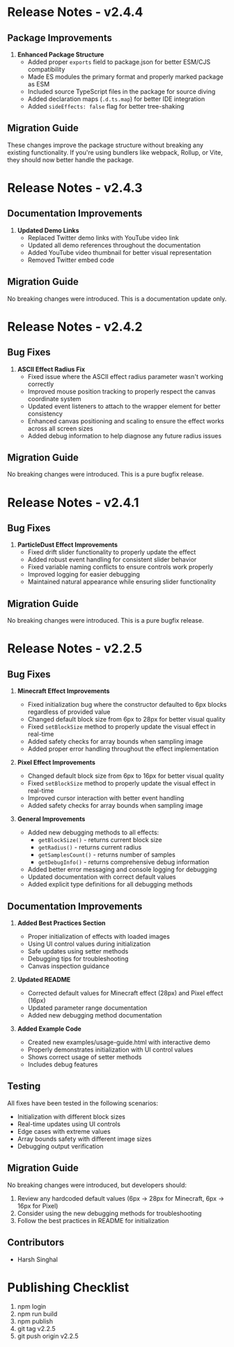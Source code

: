 # Release Notes - v2.4.4

## Package Improvements

1. **Enhanced Package Structure**
   - Added proper `exports` field to package.json for better ESM/CJS compatibility
   - Made ES modules the primary format and properly marked package as ESM
   - Included source TypeScript files in the package for source diving
   - Added declaration maps (`.d.ts.map`) for better IDE integration
   - Added `sideEffects: false` flag for better tree-shaking

## Migration Guide

These changes improve the package structure without breaking any existing functionality. If you're using bundlers like webpack, Rollup, or Vite, they should now better handle the package.

# Release Notes - v2.4.3

## Documentation Improvements

1. **Updated Demo Links**
   - Replaced Twitter demo links with YouTube video link
   - Updated all demo references throughout the documentation
   - Added YouTube video thumbnail for better visual representation
   - Removed Twitter embed code

## Migration Guide

No breaking changes were introduced. This is a documentation update only.

# Release Notes - v2.4.2

## Bug Fixes

1. **ASCII Effect Radius Fix**
   - Fixed issue where the ASCII effect radius parameter wasn't working correctly
   - Improved mouse position tracking to properly respect the canvas coordinate system
   - Updated event listeners to attach to the wrapper element for better consistency
   - Enhanced canvas positioning and scaling to ensure the effect works across all screen sizes
   - Added debug information to help diagnose any future radius issues

## Migration Guide

No breaking changes were introduced. This is a pure bugfix release.

# Release Notes - v2.4.1

## Bug Fixes

1. **ParticleDust Effect Improvements**
   - Fixed drift slider functionality to properly update the effect
   - Added robust event handling for consistent slider behavior
   - Fixed variable naming conflicts to ensure controls work properly
   - Improved logging for easier debugging
   - Maintained natural appearance while ensuring slider functionality

## Migration Guide

No breaking changes were introduced. This is a pure bugfix release.

# Release Notes - v2.2.5

## Bug Fixes

1. **Minecraft Effect Improvements**
   - Fixed initialization bug where the constructor defaulted to 6px blocks regardless of provided value
   - Changed default block size from 6px to 28px for better visual quality
   - Fixed `setBlockSize` method to properly update the visual effect in real-time
   - Added safety checks for array bounds when sampling image
   - Added proper error handling throughout the effect implementation

2. **Pixel Effect Improvements**
   - Changed default block size from 6px to 16px for better visual quality
   - Fixed `setBlockSize` method to properly update the visual effect in real-time
   - Improved cursor interaction with better event handling
   - Added safety checks for array bounds when sampling image

3. **General Improvements**
   - Added new debugging methods to all effects:
     - `getBlockSize()` - returns current block size
     - `getRadius()` - returns current radius
     - `getSamplesCount()` - returns number of samples 
     - `getDebugInfo()` - returns comprehensive debug information
   - Added better error messaging and console logging for debugging
   - Updated documentation with correct default values
   - Added explicit type definitions for all debugging methods

## Documentation Improvements

1. **Added Best Practices Section**
   - Proper initialization of effects with loaded images
   - Using UI control values during initialization
   - Safe updates using setter methods
   - Debugging tips for troubleshooting
   - Canvas inspection guidance

2. **Updated README**
   - Corrected default values for Minecraft effect (28px) and Pixel effect (16px)
   - Updated parameter range documentation
   - Added new debugging method documentation

3. **Added Example Code**
   - Created new examples/usage-guide.html with interactive demo
   - Properly demonstrates initialization with UI control values
   - Shows correct usage of setter methods
   - Includes debug features

## Testing

All fixes have been tested in the following scenarios:
- Initialization with different block sizes
- Real-time updates using UI controls
- Edge cases with extreme values
- Array bounds safety with different image sizes
- Debugging output verification

## Migration Guide

No breaking changes were introduced, but developers should:
1. Review any hardcoded default values (6px → 28px for Minecraft, 6px → 16px for Pixel)
2. Consider using the new debugging methods for troubleshooting
3. Follow the best practices in README for initialization

## Contributors

- Harsh Singhal 

# Publishing Checklist
1. npm login
2. npm run build
3. npm publish
4. git tag v2.2.5
5. git push origin v2.2.5

